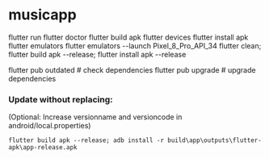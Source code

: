 # musicapp

flutter run
flutter doctor
flutter build apk
flutter devices
flutter install apk
flutter emulators
flutter emulators --launch Pixel_8_Pro_API_34
flutter clean; flutter build apk --release; flutter install apk --release

flutter pub outdated # check dependencies
flutter pub upgrade # upgrade dependencies

### Update without replacing:

(Optional: Increase versionname and versioncode in android/local.properties)

```
flutter build apk --release; adb install -r build\app\outputs\flutter-apk\app-release.apk
```

